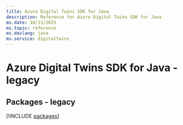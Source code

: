 ```yaml
---
title: Azure Digital Twins SDK for Java
description: Reference for Azure Digital Twins SDK for Java
ms.date: 10/13/2025
ms.topic: reference
ms.devlang: java
ms.service: digitaltwins
---
```

# Azure Digital Twins SDK for Java - legacy
## Packages - legacy
[!INCLUDE [packages](digital-twins-index.md)]